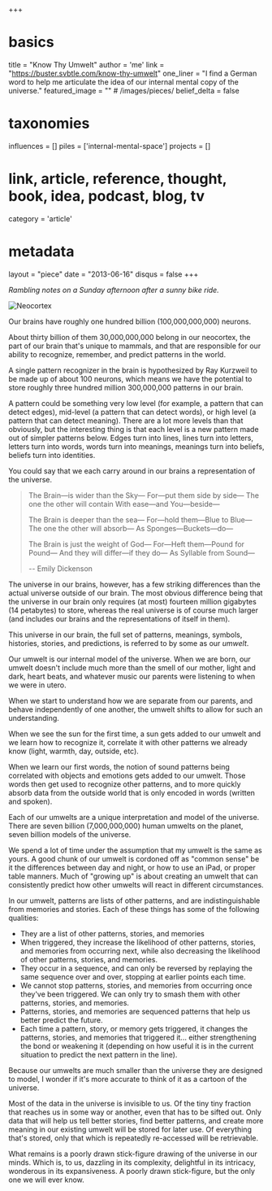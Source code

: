 +++
# basics
title     		 = "Know Thy Umwelt"
author    		 = 'me'
link      		 = "https://buster.svbtle.com/know-thy-umwelt"
one_liner 		 = "I find a German word to help me articulate the idea of our internal mental copy of the universe."
featured_image = "" # /images/pieces/
belief_delta   = false

# taxonomies
influences		 = []
piles     		 = ['internal-mental-space']
projects			 = []

# link, article, reference, thought, book, idea, podcast, blog, tv
category  		 = 'article'

# metadata
layout	    	 = "piece"
date      		 = "2013-06-16"
disqus    		 = false
+++

*Rambling notes on a Sunday afternoon after a sunny bike ride.*

![Neocortex](https://svbtleusercontent.com/buster_24685687876608_small.jpg)

Our brains have roughly one hundred billion (100,000,000,000) neurons.

About thirty billion of them 30,000,000,000 belong in our neocortex, the part of our brain that's unique to mammals, and that are responsible for our ability to recognize, remember, and predict patterns in the world.

A single pattern recognizer in the brain is hypothesized by Ray Kurzweil to be  made up of about 100 neurons, which means we have the potential to store roughly three hundred million 300,000,000 patterns in our brain.

A pattern could be something very low level (for example, a pattern that can detect edges), mid-level (a pattern that can detect words), or high level (a pattern that can detect meaning). There are a lot more levels than that obviously, but the interesting thing is that each level is a new pattern made out of simpler patterns below. Edges turn into lines, lines turn into letters, letters turn into words, words turn into meanings, meanings turn into beliefs, beliefs turn into identities.

You could say that we each carry around in our brains a representation of the universe. 

> The Brain—is wider than the Sky—
> For—put them side by side—
> The one the other will contain
> With ease—and You—beside—
> 
> The Brain is deeper than the sea—
> For—hold them—Blue to Blue—
> The one the other will absorb—
> As Sponges—Buckets—do—
> 
> The Brain is just the weight of God—
> For—Heft them—Pound for Pound—
> And they will differ—if they do—
> As Syllable from Sound— 
> 
> -- Emily Dickenson

The universe in our brains, however, has a few striking differences than the actual universe outside of our brain. The most obvious difference being that the universe in our brain only requires (at most) fourteen million gigabytes (14 petabytes) to store, whereas the real universe is of course much larger (and includes our brains and the representations of itself in them).

This universe in our brain, the full set of patterns, meanings, symbols, histories, stories, and predictions, is referred to by some as our *umwelt*.

Our umwelt is our internal model of the universe. When we are born, our umwelt doesn't include much more than the smell of our mother, light and dark, heart beats, and whatever music our parents were listening to when we were in utero.

When we start to understand how we are separate from our parents, and behave independently of one another, the umwelt shifts to allow for such an understanding.

When we see the sun for the first time, a sun gets added to our umwelt and we learn how to recognize it, correlate it with other patterns we already know (light, warmth, day, outside, etc).

When we learn our first words, the notion of sound patterns being correlated with objects and emotions gets added to our umwelt. Those words then get used to recognize other patterns, and to more quickly absorb data from the outside world that is only encoded in words (written and spoken).

Each of our umwelts are a unique interpretation and model of the universe. There are seven billion (7,000,000,000) human umwelts on the planet, seven billion models of the universe. 

We spend a lot of time under the assumption that my umwelt is the same as yours. A good chunk of our umwelt is cordoned off as "common sense" be it the differences between day and night, or how to use an iPad, or proper table manners. Much of "growing up" is about creating an umwelt that can consistently predict how other umwelts will react in different circumstances.

In our umwelt, patterns are lists of other patterns, and are indistinguishable from memories and stories. Each of these things has some of the following qualities:

* They are a list of other patterns, stories, and memories
* When triggered, they increase the likelihood of other patterns, stories, and memories from occurring next, while also decreasing the likelihood of other patterns, stories, and memories.
* They occur in a sequence, and can only be reversed by replaying the same sequence over and over, stopping at earlier points each time.
* We cannot stop patterns, stories, and memories from occurring once they've been triggered. We can only try to smash them with other patterns, stories, and memories.
* Patterns, stories, and memories are sequenced patterns that help us better predict the future.
* Each time a pattern, story, or memory gets triggered, it changes the patterns, stories, and memories that triggered it... either strengthening the bond or weakening it (depending on how useful it is in the current situation to predict the next pattern in the line).

Because our umwelts are much smaller than the universe they are designed to model, I wonder if it's more accurate to think of it as a cartoon of the universe.

Most of the data in the universe is invisible to us. Of the tiny tiny fraction that reaches us in some way or another, even that has to be sifted out. Only data that will help us tell better stories, find better patterns, and create more meaning in our existing umwelt will be stored for later use.  Of everything that's stored, only that which is repeatedly re-accessed will be retrievable.  

What remains is a poorly drawn stick-figure drawing of the universe in our minds. Which is, to us, dazzling in its complexity, delightful in its intricacy, wonderous in its expansiveness. A poorly drawn stick-figure, but the only one we will ever know.